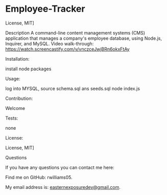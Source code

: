 # Employee-Tracker

License, MIT]

Description
A command-line content management systems (CMS) application that manages a company's employee database, using Node.js, Inquirer, and MySQL.
Video walk-through: https://watch.screencastify.com/v/vnczceJwjBRn6okxFtAy


Installation:

install node packages

Usage:

log into MYSQL, source schema.sql ans seeds.sql
node index.js

Contribution:

Welcome

Tests:

none

License:

License, MIT]

Questions

If you have any questions you can contact me here:

Find me on GitHub: rwilliams05.

My email address is: easternexposuredev@gmail.com.
